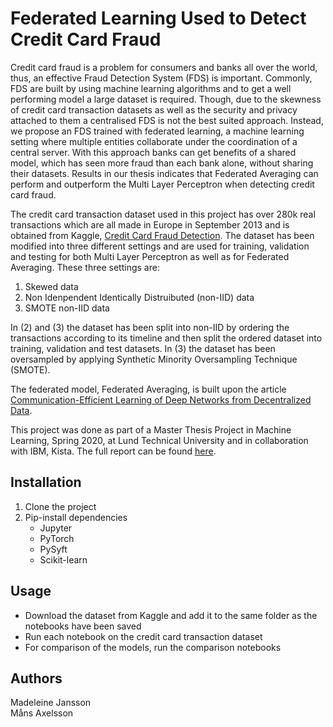# Federated Learning Used to Detect Credit Card Fraud

Credit card fraud is a problem for consumers and banks all over the world, thus, an effective Fraud Detection System (FDS) is important. Commonly, FDS are built by using machine learning algorithms and to get a well performing model a large dataset is required. Though, due to the skewness of credit card transaction datasets as well as the security and privacy attached to them a centralised FDS is not the best suited approach. Instead, we propose an FDS trained with federated learning, a machine learning setting where multiple entities collaborate under the coordination of a central server. With this approach banks can get benefits of a shared model, which has seen more fraud than each bank alone, without sharing their datasets. Results in our thesis indicates that Federated Averaging can perform and outperform the Multi Layer Perceptron when detecting credit card fraud.

The credit card transaction dataset used in this project has over 280k real transactions which are all made in Europe in September 2013 and is obtained from Kaggle, [Credit Card Fraud Detection](https://www.kaggle.com/mlg-ulb/creditcardfraud). The dataset has been modified into three different settings and are used for training, validation and testing for both Multi Layer Perceptron as well as for Federated Averaging. These three settings are:
1. Skewed data
2. Non Idenpendent Identically Distruibuted (non-IID) data 
3. SMOTE non-IID data

In (2) and (3) the dataset has been split into non-IID by ordering the transactions according to its timeline and then split the ordered dataset into training, validation and test datasets. In (3) the dataset has been oversampled by applying Synthetic Minority Oversampling Technique (SMOTE). 

The federated model, Federated Averaging, is built upon
the article [Communication-Efficient Learning of Deep Networks from Decentralized Data](https://arxiv.org/pdf/1602.05629.pdf).

This project was done as part of a Master Thesis Project in Machine Learning, Spring 2020, at Lund Technical University and in collaboration with IBM, Kista. The full report can be found [here](https://www.overleaf.com/read/gkpckjnqntpp).

## Installation

1. Clone the project
2. Pip-install dependencies
    - Jupyter
    - PyTorch    
    - PySyft
    - Scikit-learn

## Usage
* Download the dataset from Kaggle and add it to the same folder as the notebooks have been saved
* Run each notebook on the credit card transaction dataset
* For comparison of the models, run the comparison notebooks

## Authors
Madeleine Jansson \
Måns Axelsson
